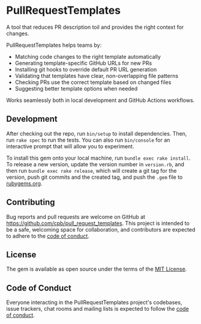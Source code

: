 # PullRequestTemplates

A tool that reduces PR description toil and provides the right context for changes.

PullRequestTemplates helps teams by:
- Matching code changes to the right template automatically
- Generating template-specific GitHub URLs for new PRs
- Installing git hooks to override default PR URL generation
- Validating that templates have clear, non-overlapping file patterns
- Checking PRs use the correct template based on changed files
- Suggesting better template options when needed

Works seamlessly both in local development and GitHub Actions workflows.

## Development

After checking out the repo, run `bin/setup` to install dependencies. Then, run `rake spec` to run the tests. You can also run `bin/console` for an interactive prompt that will allow you to experiment.

To install this gem onto your local machine, run `bundle exec rake install`. To release a new version, update the version number in `version.rb`, and then run `bundle exec rake release`, which will create a git tag for the version, push git commits and the created tag, and push the `.gem` file to [rubygems.org](https://rubygems.org).

## Contributing

Bug reports and pull requests are welcome on GitHub at https://github.com/cpb/pull_request_templates. This project is intended to be a safe, welcoming space for collaboration, and contributors are expected to adhere to the [code of conduct](https://github.com/cpb/pull_request_templates/blob/main/CODE_OF_CONDUCT.md).

## License

The gem is available as open source under the terms of the [MIT License](https://opensource.org/licenses/MIT).

## Code of Conduct

Everyone interacting in the PullRequestTemplates project's codebases, issue trackers, chat rooms and mailing lists is expected to follow the [code of conduct](https://github.com/cpb/pull_request_templates/blob/main/CODE_OF_CONDUCT.md).
